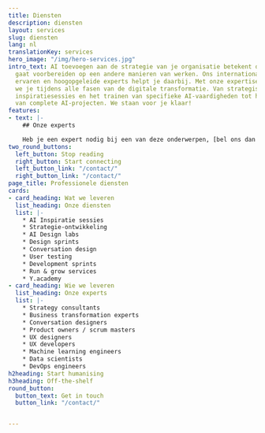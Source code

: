 ```yaml
---
title: Diensten
description: diensten
layout: services
slug: diensten
lang: nl
translationKey: services
hero_image: "/img/hero-services.jpg"
intro_text: AI toevoegen aan de strategie van je organisatie betekent dat je jezelf
  gaat voorbereiden op een andere manieren van werken. Ons internationale team van
  ervaren en hoogopgeleide experts helpt je daarbij. Met onze expertise assisteren
  we je tijdens alle fasen van de digitale transformatie. Van strategisch advies,
  inspiratiesessies en het trainen van specifieke AI-vaardigheden tot het uitvoeren
  van complete AI-projecten. We staan voor je klaar!
features:
- text: |-
    ## Onze experts

    Heb je een expert nodig bij een van deze onderwerpen, [bel ons dan even](/contact/)!
two_round_buttons:
  left_button: Stop reading
  right_button: Start connecting
  left_button_link: "/contact/"
  right_button_link: "/contact/"
page_title: Professionele diensten
cards:
- card_heading: Wat we leveren
  list_heading: Onze diensten
  list: |-
    * AI Inspiratie sessies
    * Strategie-ontwikkeling
    * AI Design labs
    * Design sprints
    * Conversation design
    * User testing
    * Development sprints
    * Run & grow services
    * Y.academy
- card_heading: Wie we leveren
  list_heading: Onze experts
  list: |-
    * Strategy consultants
    * Business transformation experts
    * Conversation designers
    * Product owners / scrum masters
    * UX designers
    * UX developers
    * Machine learning engineers
    * Data scientists
    * DevOps engineers
h2heading: Start humanising
h3heading: Off-the-shelf
round_button:
  button_text: Get in touch
  button_link: "/contact/"


---
```

